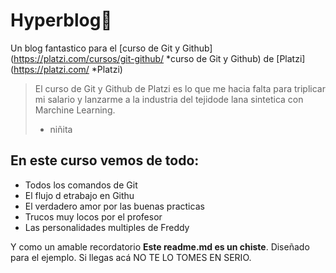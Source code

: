 # Hyperblog💚
Un blog fantastico para el [curso de Git y Github](https://platzi.com/cursos/git-github/ *curso de Git y Github) de [Platzi](https://platzi.com/ *Platzi)
>El curso de Git y Github de Platzi es lo que me hacia falta para triplicar mi salario y lanzarme a la industria del tejidode lana sintetica con Marchine Learning.
> - niñita
## En este curso vemos de todo:
* Todos los comandos de Git
* El flujo d etrabajo en Githu
* El verdadero amor por las buenas practicas
* Trucos muy locos por el profesor
* Las personalidades multiples de Freddy



Y como un amable recordatorio **Este readme.md es un chiste**. Diseñado para el ejemplo. Si llegas acá NO TE LO TOMES EN SERIO.

